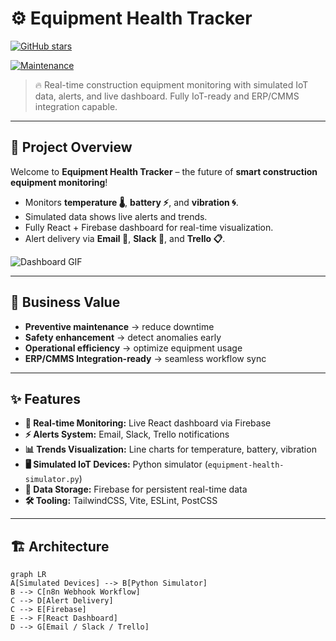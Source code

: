 # ⚙️ Equipment Health Tracker

[![GitHub stars](https://img.shields.io/github/stars/ramzia77/yourrepo?style=social)](https://github.com/ramzia77/yourrepo)

[![Maintenance](https://img.shields.io/badge/Maintained-Yes-green)](https://github.com/yourusername/yourrepo)

> 🔥 Real-time construction equipment monitoring with simulated IoT data, alerts, and live dashboard. Fully IoT-ready and ERP/CMMS integration capable.

---

## 🚀 Project Overview  

Welcome to **Equipment Health Tracker** – the future of **smart construction equipment monitoring**!  

- Monitors **temperature 🌡️**, **battery ⚡**, and **vibration 🌀**.  
- Simulated data shows live alerts and trends.  
- Fully React + Firebase dashboard for real-time visualization.  
- Alert delivery via **Email 📧**, **Slack 💬**, and **Trello 📋**.

![Dashboard GIF](https://media.giphy.com/media/yourdemo.gif)

---

## 🎯 Business Value  

- **Preventive maintenance** → reduce downtime  
- **Safety enhancement** → detect anomalies early  
- **Operational efficiency** → optimize equipment usage  
- **ERP/CMMS Integration-ready** → seamless workflow sync  

---

## ✨ Features  

- **🚀 Real-time Monitoring:** Live React dashboard via Firebase  
- **⚡ Alerts System:** Email, Slack, Trello notifications  
- **📊 Trends Visualization:** Line charts for temperature, battery, vibration  
- **🖥 Simulated IoT Devices:** Python simulator (`equipment-health-simulator.py`)  
- **💾 Data Storage:** Firebase for persistent real-time data  
- **🛠 Tooling:** TailwindCSS, Vite, ESLint, PostCSS  

---

## 🏗 Architecture  

```mermaid
graph LR
A[Simulated Devices] --> B[Python Simulator]
B --> C[n8n Webhook Workflow]
C --> D[Alert Delivery]
C --> E[Firebase]
E --> F[React Dashboard]
D --> G[Email / Slack / Trello]
